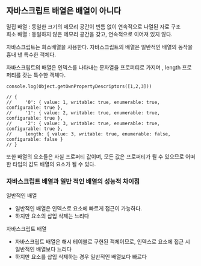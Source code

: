 ## 자바스크립트 배열은 배열이 아니다
밀집 배열 : 동일한 크기의 메모리 공간이 빈틈 없이 연속적으로 나열된 자료 구조<br/>
희소 배열 : 동일하지 않은 메모리 공간을 갖고, 연속적으로 이어져 있지 않다.

자바스크립트는 희소배열을 사용한다. 자바스크립트의 배열은 일반적인 배열의 동작을 흉내 낸 특수한 객체다.

자바스크립트의 배열은 인덱스를 나타내는 문자열을 프로퍼티로 가지며 , length 프로퍼티를 갖는 특수한 객체다.

    console.log(Object.getOwnPropertyDescriptors([1,2,3]))
    
    // {
    //     '0': { value: 1, writable: true, enumerable: true, configurable: true },
    //     '1': { value: 2, writable: true, enumerable: true, configurable: true },
    //     '2': { value: 3, writable: true, enumerable: true, configurable: true },
    //     length: { value: 3, writable: true, enumerable: false, configurable: false }
    // }


또한 배열의 요소들은 사실 프로퍼티 값이며, 모든 값은 프로퍼티가 될 수 있으므로 어떠한 타입의 값도 배열의 요소가 될 수 있다.

### 자바스크립트 배열과 일반 적인 배열의 성능적 차이점
일반적인 배열
- 일반적인 배열은 인덱스로 요소에 빠르게 접근이 가능하다. 
- 하지만 요소의 삽입 삭제는 느리다

자바스크립트 배열
- 자바스크립트 배열은 해시 테이블로 구현된 객체이므로, 인덱스로 요소에 접근 시 일반적인 배열보다 느리다
- 하지만 요소를 삽입 삭제하는 경우 일반적인 배열보다 빠르다